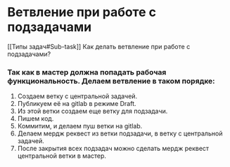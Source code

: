 # Ветвление при работе с подзадачами
[[Типы задач#Sub-task]]
Как делать ветвление при работе с подзадачами?

### Так как в мастер должна попадать рабочая функциональность. Делаем ветвление в таком порядке:

1.  Создаем ветку с центральной задачей.
2. Публикуем её на gitlab в режиме Draft.
3.  Из этой ветки создаем еще ветку для подзадачи.
4.  Пишем код.
5.  Коммитим, и делаем пуш ветки на gitlab.
6.  Делаем мердж реквест из ветки подзадачи, в ветку с центральной задачей.
7.  После закрытия всех подзадач можно сделать мердж реквест центральной ветки в мастер.